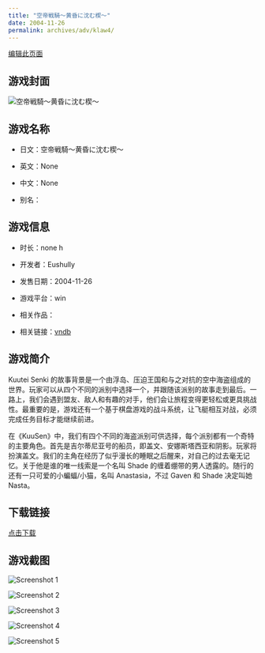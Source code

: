 ```yaml
---
title: "空帝戦騎～黄昏に沈む楔～"
date: 2004-11-26
permalink: archives/adv/klaw4/
---
```

[编辑此页面](https://github.com/ACG-3/ADV3-source/blob/main/source/_posts/%E7%A9%BA%E5%B8%9D%E6%88%A6%E9%A8%8E%EF%BD%9E%E9%BB%84%E6%98%8F%E3%81%AB%E6%B2%88%E3%82%80%E6%A5%94%EF%BD%9E.md)

## 游戏封面

![空帝戦騎～黄昏に沈む楔～](https://pan.timero.xyz/d/onedrive/img_lib_001/%E7%A9%BA%E5%B8%9D%E6%88%A6%E9%A8%8E%EF%BD%9E%E9%BB%84%E6%98%8F%E3%81%AB%E6%B2%88%E3%82%80%E6%A5%94%EF%BD%9E_cover.avif)


## 游戏名称

- 日文：空帝戦騎～黄昏に沈む楔～
- 英文：None
- 中文：None

- 别名：


## 游戏信息

- 时长：none h
- 开发者：Eushully
- 发售日期：2004-11-26
- 游戏平台：win
- 相关作品：

- 相关链接：[vndb](https://vndb.org/v1191)


## 游戏简介

Kuutei Senki 的故事背景是一个由浮岛、压迫王国和与之对抗的空中海盗组成的世界。玩家可以从四个不同的派别中选择一个，并跟随该派别的故事走到最后。一路上，我们会遇到盟友、敌人和有趣的对手，他们会让旅程变得更轻松或更具挑战性。最重要的是，游戏还有一个基于棋盘游戏的战斗系统，让飞艇相互对战，必须完成任务目标才能继续前进。

在《KuuSen》中，我们有四个不同的海盗派别可供选择，每个派别都有一个奇特的主要角色。首先是吉尔蒂尼亚号的船员，即盖文、安娜斯塔西亚和阴影。玩家将扮演盖文。我们的主角在经历了似乎漫长的睡眠之后醒来，对自己的过去毫无记忆。关于他是谁的唯一线索是一个名叫 Shade 的缠着绷带的男人透露的。随行的还有一只可爱的小蝙蝠/小猫，名叫 Anastasia，不过 Gaven 和 Shade 决定叫她 Nasta。




## 下载链接

[点击下载](https://pan.timero.xyz/onedrive/adv_lib_001/%E7%A9%BA%E5%B8%9D%E6%88%A6%E9%A8%8E%EF%BD%9E%E9%BB%84%E6%98%8F%E3%81%AB%E6%B2%88%E3%82%80%E6%A5%94%EF%BD%9E)


## 游戏截图


![Screenshot 1](https://pan.timero.xyz/d/onedrive/img_lib_001/%E7%A9%BA%E5%B8%9D%E6%88%A6%E9%A8%8E%EF%BD%9E%E9%BB%84%E6%98%8F%E3%81%AB%E6%B2%88%E3%82%80%E6%A5%94%EF%BD%9E_Screenshot_1.avif)

![Screenshot 2](https://pan.timero.xyz/d/onedrive/img_lib_001/%E7%A9%BA%E5%B8%9D%E6%88%A6%E9%A8%8E%EF%BD%9E%E9%BB%84%E6%98%8F%E3%81%AB%E6%B2%88%E3%82%80%E6%A5%94%EF%BD%9E_Screenshot_2.avif)

![Screenshot 3](https://pan.timero.xyz/d/onedrive/img_lib_001/%E7%A9%BA%E5%B8%9D%E6%88%A6%E9%A8%8E%EF%BD%9E%E9%BB%84%E6%98%8F%E3%81%AB%E6%B2%88%E3%82%80%E6%A5%94%EF%BD%9E_Screenshot_3.avif)

![Screenshot 4](https://pan.timero.xyz/d/onedrive/img_lib_001/%E7%A9%BA%E5%B8%9D%E6%88%A6%E9%A8%8E%EF%BD%9E%E9%BB%84%E6%98%8F%E3%81%AB%E6%B2%88%E3%82%80%E6%A5%94%EF%BD%9E_Screenshot_4.avif)

![Screenshot 5](https://pan.timero.xyz/d/onedrive/img_lib_001/%E7%A9%BA%E5%B8%9D%E6%88%A6%E9%A8%8E%EF%BD%9E%E9%BB%84%E6%98%8F%E3%81%AB%E6%B2%88%E3%82%80%E6%A5%94%EF%BD%9E_Screenshot_5.avif)

